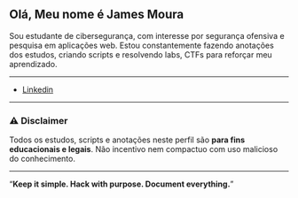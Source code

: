 ## Olá, Meu nome é James Moura
Sou estudante de cibersegurança, com interesse por segurança ofensiva e pesquisa em aplicações web. Estou constantemente fazendo anotações dos estudos, criando scripts e resolvendo labs, CTFs para reforçar meu aprendizado.

---

- [Linkedin](https://www.linkedin.com/in/jamesmourax/)

---

### ⚠️ Disclaimer

Todos os estudos, scripts e anotações neste perfil são **para fins educacionais e legais**. Não incentivo nem compactuo com uso malicioso do conhecimento.

---

“**Keep it simple. Hack with purpose. Document everything.**”
